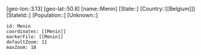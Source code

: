 ﻿---
location: [50.8,3.13]
mapzoom: [7,12] 
mapmarker: city 
type: City
tags:
- geo/City


SpocWebEntityId: 32412
isDeleted: false
confidential: public

---
[geo-lon::3.13]
[geo-lat::50.8]
[name::Menin]
[State::]
[Country::[[Belgium]]]
[StateId::]
[Population::]
[Unknown::]


```leaflet
id: Menin
coordinates: [[Menin]]
markerFile: [[Menin]]
defaultZoom: 11 
maxZoom: 18
```
